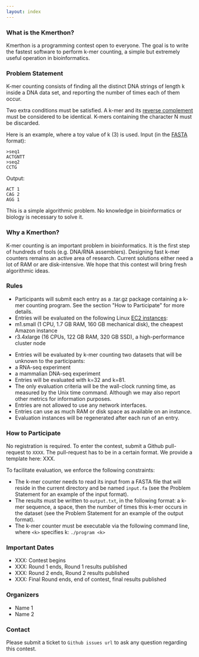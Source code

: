 ```yaml
---
layout: index
---
```

### What is the Kmerthon?

Kmerthon is a programming contest open to everyone. The goal is to write the fastest software to perform k-mer counting, a simple but extremely useful operation in bioinformatics.

### Problem Statement

K-mer counting consists of finding all the distinct DNA strings of length k inside a DNA data set, and reporting the number of times each of them occur. 

Two extra conditions must be satisfied. A k-mer and its [reverse complement](http://rosalind.info/problems/revc/) must be considered to be identical. K-mers containing the character N must be discarded.

Here is an example, where a toy value of k (3) is used.
Input (in the [FASTA](http://rosalind.info/glossary/fasta-format/) format):

    >seq1
    ACTGNTT
    >seq2
    CCTG

Output:

    ACT 1
    CAG 2
    AGG 1

This is a simple algorithmic problem. No knowledge in bioinformatics or biology is necessary to solve it.

### Why a Kmerthon?

K-mer counting is an important problem in bioinformatics. It is the first step of hundreds of tools (e.g. DNA/RNA assemblers). Designing fast k-mer counters remains an active area of research. Current solutions either need a lot of RAM or are disk-intensive. We hope that this contest will bring fresh algorithmic ideas. 


### Rules

* Participants will submit each entry as a .tar.gz package containing a k-mer counting program. See the section "How to Participate" for more details.
* Entries will be evaluated on the following Linux [EC2 instances](http://aws.amazon.com/ec2/pricing/):
 * m1.small (1 CPU, 1.7 GB RAM, 160 GB mechanical disk), the cheapest Amazon instance
 * r3.4xlarge (16 CPUs, 122 GB RAM, 320 GB SSD), a high-performance cluster node

<!---
 * c3.4xlarge (8 CPUs, 30 GB RAM, 320 GB SSD), a typical bioinformatics cluster node 
-->


* Entries will be evaluated by k-mer counting two datasets that will be unknown to the participants:
 * a RNA-seq experiment
 * a mammalian DNA-seq experiment
* Entries will be evaluated with k=32 and k=81.
* The only evaluation criteria will be the wall-clock running time, as measured by the Unix time command. Although we may also report other metrics for information purposes.
* Entries are not allowed to use any network interfaces.
* Entries can use as much RAM or disk space as available on an instance.
* Evaluation instances will be regenerated after each run of an entry.

### How to Participate

No registration is required. To enter the contest, submit a Github pull-request to `XXXX`. The pull-request has to be in a certain format. We provide a template here: XXX.

To facilitate evaluation, we enforce the following constraints:

* The k-mer counter needs to read its input from a FASTA file that will reside in the current directory and be named `input.fa` (see the Problem Statement for an example of the input format).
* The results must be written to `output.txt`, in the following format: a k-mer sequence, a space, then the number of times this k-mer occurs in the dataset (see the Problem Statement for an example of the output format).
* The k-mer counter must be executable via the following command line, where `<k>` specifies k: `./program <k>`


### Important Dates

* XXX: Contest begins
* XXX: Round 1 ends, Round 1 results published
* XXX: Round 2 ends, Round 2 results published
* XXX: Final Round ends, end of contest, final results published


### Organizers

* Name 1
* Name 2

### Contact

Please submit a ticket to `Github issues url` to ask any question regarding this contest.
